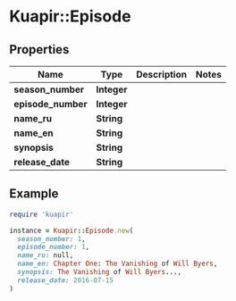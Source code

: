 # Kuapir::Episode

## Properties

| Name | Type | Description | Notes |
| ---- | ---- | ----------- | ----- |
| **season_number** | **Integer** |  |  |
| **episode_number** | **Integer** |  |  |
| **name_ru** | **String** |  |  |
| **name_en** | **String** |  |  |
| **synopsis** | **String** |  |  |
| **release_date** | **String** |  |  |

## Example

```ruby
require 'kuapir'

instance = Kuapir::Episode.new(
  season_number: 1,
  episode_number: 1,
  name_ru: null,
  name_en: Chapter One: The Vanishing of Will Byers,
  synopsis: The Vanishing of Will Byers...,
  release_date: 2016-07-15
)
```

